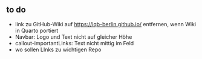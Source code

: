 ## to do

* link zu GitHub-Wiki auf https://iqb-berlin.github.io/ entfernen, wenn Wiki in Quarto portiert
* Navbar: Logo und Text nicht auf gleicher Höhe
* callout-importantLinks: Text nicht mittig im Feld
* wo sollen LInks zu wichtigen Repo

